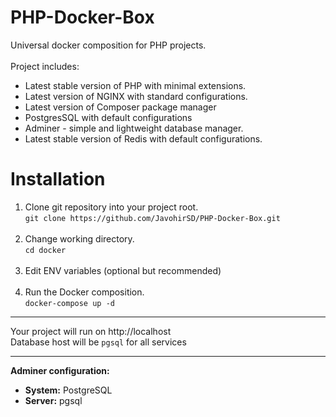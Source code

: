 
# PHP-Docker-Box
Universal docker composition for PHP projects.</br></br>
Project includes: </br>
- Latest stable version of PHP with minimal extensions.
- Latest version of NGINX with standard configurations.
- Latest version of Composer package manager
- PostgresSQL with default configurations
- Adminer - simple and lightweight database manager.
- Latest stable version of Redis with default configurations.


# Installation
1. Clone git repository into your project root. </br>
``` git clone https://github.com/JavohirSD/PHP-Docker-Box.git ```
   </br></br>
2. Change working directory.</br>
``` cd docker ```
   </br></br>
3. Edit ENV variables (optional but recommended)</br>
   </br>
4. Run the Docker composition.</br>
``` docker-compose up -d ```
____
Your project will run on http://localhost </br>
Database host will be ```pgsql``` for all services
___
 **Adminer configuration:**

 - **System:** PostgreSQL 
 - **Server:** pgsql